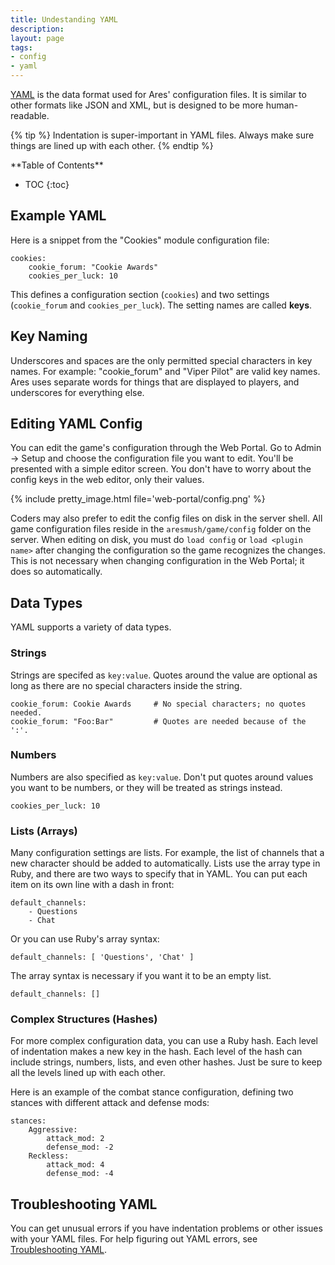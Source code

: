 ```yaml
---
title: Undestanding YAML
description: 
layout: page
tags:
- config
- yaml
---
```


[YAML](http://www.yaml.org/start.html) is the data format used for Ares' configuration files.  It is similar to other formats like JSON and XML, but is designed to be more human-readable.

{% tip %} 
Indentation is super-important in YAML files.  Always make sure things are lined up with each other.
{% endtip %}

<div id="inline_toc" markdown="1">
**Table of Contents**

* TOC
{:toc}
</div>

## Example YAML

Here is a snippet from the "Cookies" module configuration file:

    cookies:
        cookie_forum: "Cookie Awards"
        cookies_per_luck: 10

This defines a configuration section (`cookies`) and two settings (`cookie_forum` and `cookies_per_luck`).  The setting names are called **keys**.   


## Key Naming

Underscores and spaces are the only permitted special characters in key names.  For example: "cookie_forum" and "Viper Pilot" are valid key names.  Ares uses separate words for things that are displayed to players, and underscores for everything else.

## Editing YAML Config

You can edit the game's configuration through the Web Portal.  Go to Admin -> Setup and choose the configuration file you want to edit.  You'll be presented with a simple editor screen.   You don't have to worry about the config keys in the web editor, only their values.

{% include pretty_image.html file='web-portal/config.png' %}

Coders may also prefer to edit the config files on disk in the server shell.  All game configuration files reside in the `aresmush/game/config` folder on the server.  When editing on disk, you must do `load config` or `load <plugin name>` after changing the configuration so the game recognizes the changes.  This is not necessary when changing configuration in the Web Portal; it does so automatically.

## Data Types

YAML supports a variety of data types.

### Strings

Strings are specifed as `key:value`.  Quotes around the value are optional as long as there are no special characters inside the string.

    cookie_forum: Cookie Awards     # No special characters; no quotes needed.
    cookie_forum: "Foo:Bar"         # Quotes are needed because of the ':'.


### Numbers

Numbers are also specified as `key:value`.   Don't put quotes around values you want to be numbers, or they will be treated as strings instead.

    cookies_per_luck: 10

### Lists (Arrays)

Many configuration settings are lists.  For example, the list of channels that a new character should be added to automatically.  Lists use the array type in Ruby, and there are two ways to specify that in YAML.  You can put each item on its own line with a dash in front:

    default_channels:
        - Questions
        - Chat

Or you can use Ruby's array syntax:

    default_channels: [ 'Questions', 'Chat' ]

The array syntax is necessary if you want it to be an empty list.

    default_channels: []

### Complex Structures (Hashes)

For more complex configuration data, you can use a Ruby hash.  Each level of indentation makes a new key in the hash.  Each level of the hash can include strings, numbers, lists, and even other hashes.  Just be sure to keep all the levels lined up with each other.

Here is an example of the combat stance configuration, defining two stances with different attack and defense mods:

    stances:
        Aggressive:
            attack_mod: 2
            defense_mod: -2
        Reckless:
            attack_mod: 4
            defense_mod: -4

## Troubleshooting YAML

You can get unusual errors if you have indentation problems or other issues with your YAML files.  For help figuring out YAML errors, see [Troubleshooting YAML](/tutorials/code/troubleshooting-yaml.html).